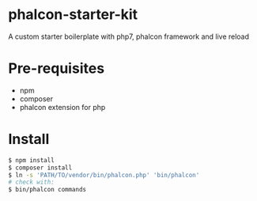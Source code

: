 # phalcon-starter-kit
A custom starter boilerplate with php7, phalcon framework and live reload

# Pre-requisites

 * npm
 * composer
 * phalcon extension for php

# Install

```bash
$ npm install
$ composer install
$ ln -s 'PATH/TO/vendor/bin/phalcon.php' 'bin/phalcon'
# check with:
$ bin/phalcon commands
```